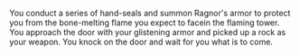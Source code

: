 You conduct a series of hand-seals and summon Ragnor's armor to protect you from the bone-melting flame you expect to facein the flaming tower. You approach the door with your glistening armor and picked up a rock as your weapon. You knock on the door and wait for you what is to come.